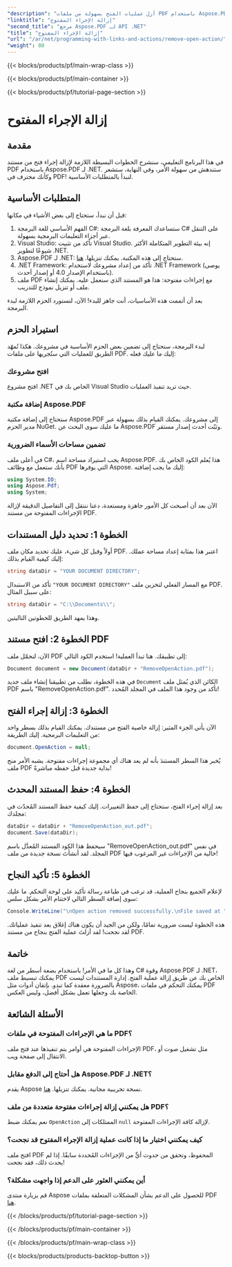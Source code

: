 ```yaml
---
"description": "أزل عمليات الفتح بسهولة من ملفات PDF باستخدام Aspose.PDF لـ .NET! برنامج تعليمي بسيط مع إرشادات خطوة بخطوة لإدارة ملفات PDF بفعالية."
"linktitle": "إزالة الإجراء المفتوح"
"second_title": "مرجع Aspose.PDF لـ API .NET"
"title": "إزالة الإجراء المفتوح"
"url": "/ar/net/programming-with-links-and-actions/remove-open-action/"
"weight": 80
---
```


{{< blocks/products/pf/main-wrap-class >}}

{{< blocks/products/pf/main-container >}}

{{< blocks/products/pf/tutorial-page-section >}}

# إزالة الإجراء المفتوح

## مقدمة

في هذا البرنامج التعليمي، سنشرح الخطوات البسيطة اللازمة لإزالة إجراء فتح من مستند PDF باستخدام Aspose.PDF لـ .NET. ستندهش من سهولة الأمر، وفي النهاية، ستشعر وكأنك محترف في PDF! لنبدأ بالمتطلبات الأساسية.

## المتطلبات الأساسية

قبل أن نبدأ، ستحتاج إلى بعض الأشياء في مكانها:

1. الفهم الأساسي للغة البرمجة C#: ستساعدك المعرفة بلغة البرمجة C# على التنقل عبر أجزاء التعليمات البرمجية بسهولة.
2. Visual Studio: تأكد من تثبيت Visual Studio. إنه بيئة التطوير المتكاملة الأكثر شيوعًا لتطوير .NET.
3. Aspose.PDF لـ .NET: ستحتاج إلى هذه المكتبة. يمكنك تنزيلها. [هنا](https://releases.aspose.com/pdf/net/). 
4. .NET Framework: تأكد من إعداد مشروعك لاستخدام .NET Framework (يوصى باستخدام الإصدار 4.0 أو إصدار أحدث).
5. ملف PDF مع إجراءات مفتوحة: هذا هو المستند الذي سنعمل عليه. يمكنك إنشاء ملف أو تنزيل نموذج للتدريب.

بعد أن أتممت هذه الأساسيات، أنت جاهز للبدء! الآن، لنستورد الحزم اللازمة لبدء البرمجة.

## استيراد الحزم

لبدء البرمجة، ستحتاج إلى تضمين بعض الحزم الأساسية في مشروعك. هكذا تُمهّد الطريق للعمليات التي ستُجريها على ملفات PDF. إليك ما عليك فعله:

### افتح مشروعك

افتح مشروع .NET الخاص بك في Visual Studio حيث تريد تنفيذ العمليات.

### إضافة مكتبة Aspose.PDF

ستحتاج إلى إضافة مكتبة Aspose.PDF إلى مشروعك. يمكنك القيام بذلك بسهولة عبر مدير الحزم NuGet. ما عليك سوى البحث عن Aspose.PDF وثبّت أحدث إصدار مستقر.

### تضمين مساحات الأسماء الضرورية

في أعلى ملف C#، يجب استيراد مساحة اسم Aspose.PDF. هذا يُعلم الكود الخاص بك بأنك ستعمل مع وظائف PDF التي يوفرها Aspose. إليك ما يجب إضافته:

```csharp
using System.IO;
using Aspose.Pdf;
using System;
```

الآن بعد أن أصبحت كل الأمور جاهزة ومستعدة، دعنا ننتقل إلى التفاصيل الدقيقة لإزالة الإجراءات المفتوحة من مستند PDF.

## الخطوة 1: تحديد دليل المستندات

أولاً وقبل كل شيء، عليك تحديد مكان ملف PDF. اعتبر هذا بمثابة إعداد مساحة عملك. إليك كيفية القيام بذلك:

```csharp
string dataDir = "YOUR DOCUMENT DIRECTORY";
```

تأكد من الاستبدال `"YOUR DOCUMENT DIRECTORY"` مع المسار الفعلي لتخزين ملف PDF. على سبيل المثال:

```csharp
string dataDir = "C:\\Documents\\";
```

وهذا يمهد الطريق للخطوتين التاليتين. 

## الخطوة 2: افتح مستند PDF

الآن، لنحمّل ملف PDF إلى تطبيقك. هنا تبدأ العملية! استخدم الكود التالي:

```csharp
Document document = new Document(dataDir + "RemoveOpenAction.pdf");
```

في هذه الخطوة، نطلب من تطبيقنا إنشاء ملف جديد `Document` الكائن الذي يُمثل ملف PDF باسم "RemoveOpenAction.pdf". تأكد من وجود هذا الملف في المجلد المُحدد!

## الخطوة 3: إزالة إجراء الفتح

الآن يأتي الجزء المثير: إزالة خاصية الفتح من مستندك. يمكنك القيام بذلك بسطر واحد من التعليمات البرمجية. إليك الطريقة:

```csharp
document.OpenAction = null;
```

يُخبر هذا السطر المستندَ بأنه لم يعد هناك أي مجموعة إجراءات مفتوحة. يشبه الأمر منح ملف PDF بداية جديدة قبل حفظه مباشرةً!

## الخطوة 4: حفظ المستند المحدث

بعد إزالة إجراء الفتح، ستحتاج إلى حفظ التغييرات. إليك كيفية حفظ المستند المُحدّث في مجلدك:

```csharp
dataDir = dataDir + "RemoveOpenAction_out.pdf";
document.Save(dataDir);
```

سيحفظ هذا الكود المستند المُعدَّل باسم "RemoveOpenAction_out.pdf" في نفس المجلد. لقد أنشأتَ نسخة جديدة من ملف PDF خالية من الإجراءات غير المرغوب فيها!

## الخطوة 5: تأكيد النجاح

لإعلام الجميع بنجاح العملية، قد ترغب في طباعة رسالة تأكيد على لوحة التحكم. ما عليك سوى إضافة السطر التالي لاختتام الأمر بشكل سلس:

```csharp
Console.WriteLine("\nOpen action removed successfully.\nFile saved at " + dataDir);
```

هذه الخطوة ليست ضرورية تمامًا، ولكن من الجيد أن يكون هناك إغلاق بعد تنفيذ عملياتك. لقد نجحت! لقد أزلتَ عملية الفتح بنجاح من مستند PDF.

## خاتمة

وهذا كل ما في الأمر! باستخدام بضعة أسطر من لغة C# وقوة Aspose.PDF لـ .NET، يمكنك تبسيط ملف PDF الخاص بك عن طريق إزالة عملية الفتح. إدارة المستندات ليست بالضرورة معقدة كما تبدو. بإتقان أدوات مثل Aspose، يمكنك التحكم في ملفات PDF الخاصة بك وجعلها تعمل بشكل أفضل، وليس العكس.

## الأسئلة الشائعة

### ما هي الإجراءات المفتوحة في ملفات PDF؟
الإجراءات المفتوحة هي أوامر يتم تنفيذها عند فتح ملف PDF، مثل تشغيل صوت أو الانتقال إلى صفحة ويب.

### هل أحتاج إلى الدفع مقابل Aspose.PDF لـ .NET؟
يقدم Aspose نسخة تجريبية مجانية. يمكنك تنزيلها. [هنا](https://releases.aspose.com/).

### هل يمكنني إزالة إجراءات مفتوحة متعددة من ملف PDF؟
نعم يمكنك ضبط `OpenAction` الممتلكات إلى `null` لإزالة كافة الإجراءات المفتوحة.

### كيف يمكنني اختبار ما إذا كانت عملية إزالة الإجراء المفتوح قد نجحت؟
افتح ملف PDF المحفوظ، وتحقق من حدوث أيٍّ من الإجراءات المُحددة سابقًا. إذا لم يحدث ذلك، فقد نجحت!

### أين يمكنني العثور على الدعم إذا واجهت مشكلة؟
قم بزيارة منتدى Aspose للحصول على الدعم بشأن المشكلات المتعلقة بملفات PDF [هنا](https://forum.aspose.com/c/pdf/10).

{{< /blocks/products/pf/tutorial-page-section >}}

{{< /blocks/products/pf/main-container >}}

{{< /blocks/products/pf/main-wrap-class >}}

{{< blocks/products/products-backtop-button >}}